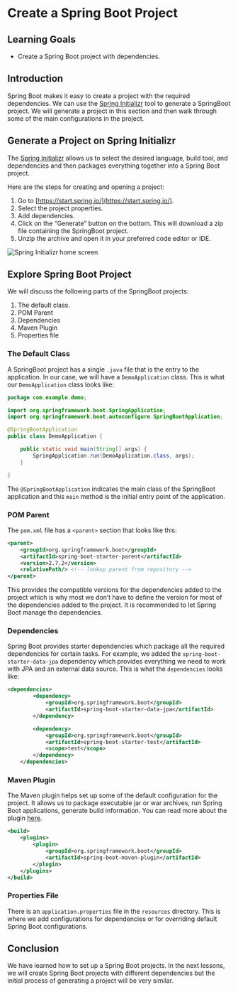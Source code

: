# Create a Spring Boot Project

## Learning Goals

- Create a Spring Boot project with dependencies.

## Introduction

Spring Boot makes it easy to create a project with the required dependencies. We
can use the [Spring Initializr](https://start.spring.io/) tool to generate a
SpringBoot project. We will generate a project in this section and then walk
through some of the main configurations in the project.

## Generate a Project on Spring Initializr

The [Spring Initializr](https://start.spring.io/) allows us to select the
desired language, build tool, and dependencies and then packages everything
together into a Spring Boot project.

Here are the steps for creating and opening a project:

1. Go to [https://start.spring.io/](https://start.spring.io/).
2. Select the project properties.
3. Add dependencies.
4. Click on the “Generate” button on the bottom. This will download a zip file
   containing the SpringBoot project.
5. Unzip the archive and open it in your preferred code editor or IDE.

![Spring Initializr home screen](https://curriculum-content.s3.amazonaws.com/java-spring-1/spring-initalizr.png)

## Explore Spring Boot Project

We will discuss the following parts of the SpringBoot projects:

1. The default class.
2. POM Parent
3. Dependencies
4. Maven Plugin
5. Properties file

### The Default Class

A SpringBoot project has a single `.java` file that is the entry to the
application. In our case, we will have a `DemoApplication` class. This is what
our `DemoApplication` class looks like:

```java
package com.example.demo;

import org.springframework.boot.SpringApplication;
import org.springframework.boot.autoconfigure.SpringBootApplication;

@SpringBootApplication
public class DemoApplication {

	public static void main(String[] args) {
		SpringApplication.run(DemoApplication.class, args);
	}

}
```

The `@SpringBootApplication` indicates the main class of the SpringBoot
application and this `main` method is the initial entry point of the
application.

### POM Parent

The `pom.xml` file has a `<parent>` section that looks like this:

```xml
<parent>
	<groupId>org.springframework.boot</groupId>
	<artifactId>spring-boot-starter-parent</artifactId>
	<version>2.7.2</version>
	<relativePath/> <!-- lookup parent from repository -->
</parent>
```

This provides the compatible versions for the dependencies added to the project
which is why most we don’t have to define the version for most of the
dependencies added to the project. It is recommended to let Spring Boot manage
the dependencies.

### Dependencies

Spring Boot provides starter dependencies which package all the required
dependencies for certain tasks. For example, we added the
`spring-boot-starter-data-jpa` dependency which provides everything we need to
work with JPA and an external data source. This is what the `dependencies` looks
like:

```xml
<dependencies>
		<dependency>
			<groupId>org.springframework.boot</groupId>
			<artifactId>spring-boot-starter-data-jpa</artifactId>
		</dependency>

		<dependency>
			<groupId>org.springframework.boot</groupId>
			<artifactId>spring-boot-starter-test</artifactId>
			<scope>test</scope>
		</dependency>
	</dependencies>
```

### Maven Plugin

The Maven plugin helps set up some of the default configuration for the project.
It allows us to package executable jar or war archives, run Spring Boot
applications, generate build information. You can read more about the plugin
[here](https://docs.spring.io/spring-boot/docs/current/maven-plugin/reference/htmlsingle/).

```xml
<build>
	<plugins>
		<plugin>
			<groupId>org.springframework.boot</groupId>
			<artifactId>spring-boot-maven-plugin</artifactId>
		</plugin>
	</plugins>
</build>
```

### Properties File

There is an `application.properties` file in the `resources` directory. This is
where we add configurations for dependencies or for overriding default Spring
Boot configurations.

## Conclusion

We have learned how to set up a Spring Boot projects. In the next lessons, we
will create Spring Boot projects with different dependencies but the initial
process of generating a project will be very similar.
